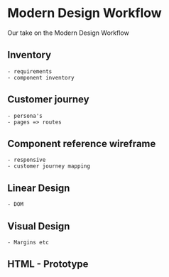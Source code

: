 # Modern Design Workflow
Our take on the Modern Design Workflow

## Inventory
	- requirements
	- component inventory 

## Customer journey
	- persona's
	- pages => routes 

## Component reference wireframe
	- responsive
	- customer journey mapping

## Linear Design
	- DOM

## Visual Design
	- Margins etc

## HTML - Prototype

